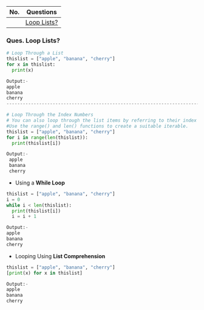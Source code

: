 |  No.  | Questions                       |
| :---: | ------------------------------- |
|       | [Loop Lists?](#ques-loop-lists) |

### **Ques. Loop Lists?**
```python
# Loop Through a List
thislist = ["apple", "banana", "cherry"]
for x in thislist:
  print(x)

Output:- 
apple
banana
cherry
--------------------------------------------------------------------------------

# Loop Through the Index Numbers
# You can also loop through the list items by referring to their index number.
#Use the range() and len() functions to create a suitable iterable.
thislist = ["apple", "banana", "cherry"]
for i in range(len(thislist)):
  print(thislist[i])

Output:-
 apple
 banana
 cherry
```
* Using a **While Loop**
```python
thislist = ["apple", "banana", "cherry"]
i = 0
while i < len(thislist):
  print(thislist[i])
  i = i + 1

Output:-
apple
banana
cherry
```
* Looping Using **List Comprehension**
```python
thislist = ["apple", "banana", "cherry"]
[print(x) for x in thislist]

Output:-
apple
banana
cherry
```